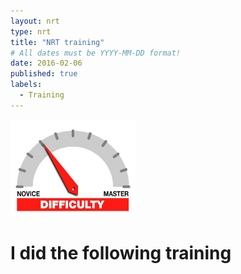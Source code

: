 ```yaml
---
layout: nrt
type: nrt
title: "NRT training"
# All dates must be YYYY-MM-DD format!
date: 2016-02-06
published: true
labels:
  - Training
---
```



<img width="200px" class="rounded float-start pe-4" src="../img/difficulty/degree_difficulty.jpg">

# I did the following training
